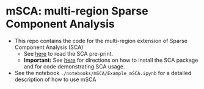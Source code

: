 # mSCA: multi-region Sparse Component Analysis

- This repo contains the code for the multi-region extension of Sparse Component Analysis (SCA)
  - See [here](https://www.biorxiv.org/content/10.1101/2024.02.05.578988v1) to read the SCA pre-print.
  - **Important:** See [here](https://github.com/glaserlab/sca) for directions on how to install the SCA package and for code demonstrating SCA usage.
- See the notebook `./notebooks/mSCA/Example_mSCA.ipynb` for a detailed description of how to use mSCA
